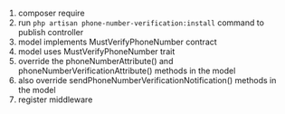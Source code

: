 1. composer require
2. run `php artisan phone-number-verification:install` command to publish controller
3. model implements MustVerifyPhoneNumber contract
4. model uses MustVerifyPhoneNumber trait
5. override the phoneNumberAttribute() and phoneNumberVerificationAttribute() methods in the model
6. also override sendPhoneNumberVerificationNotification() methods in the model
7. register middleware
